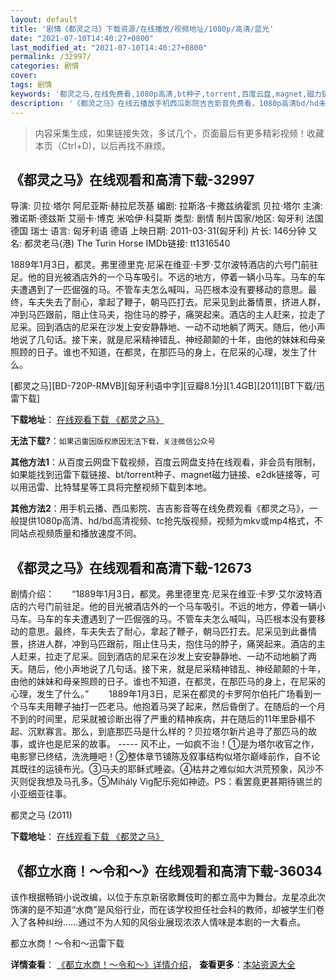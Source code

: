 ```yaml
---
layout: default
title: '剧情《都灵之马》下载资源/在线播放/视频地址/1080p/高清/蓝光'
date: "2021-07-10T14:40:27+0800"
last_modified_at: "2021-07-10T14:40:27+0800"
permalink: /32997/
categories: 剧情
cover:
tags: 剧情
keywords: '都灵之马,在线免费看,1080p高清,bt种子,torrent,百度云盘,magnet,磁力链,迅雷下载资源'
description: '《都灵之马》在线云播放手机西瓜影院吉吉影音免费看，1080p高清bd/hd未删减完整版和tc抢先枪版，mkv/mp4格式，附带bt/torrent种子、magnet/磁力链、百度云盘、网盘资源迅雷下载链接'
---
```


>内容采集生成，如果链接失效，多试几个，页面最后有更多精彩视频！收藏本页（Ctrl+D)，以后再找不麻烦。


## 《都灵之马》在线观看和高清下载-32997

导演: 贝拉·塔尔 阿尼亚斯·赫拉尼茨基 编剧: 拉斯洛·卡撒兹纳霍凯 贝拉·塔尔 主演: 雅诺斯·德兹斯 艾丽卡·博克 米哈伊·科莫斯 类型: 剧情 制片国家/地区: 匈牙利 法国 德国 瑞士 语言: 匈牙利语 德语 上映日期: 2011-03-31(匈牙利) 片长: 146分钟 又名: 都灵老马(港) The Turin Horse IMDb链接: tt1316540

1889年1月3日，都灵。弗里德里克·尼采在维亚·卡罗·艾尔波特酒店的六号门前驻足。他的目光被酒店外的一个马车吸引。不远的地方，停着一辆小马车。马车的车夫遭遇到了一匹倔强的马。不管车夫怎么喊叫，马匹根本没有要移动的意思。最终，车夫失去了耐心，拿起了鞭子，朝马匹打去。尼采见到此番情景，挤进人群，冲到马匹跟前，阻止住马夫，抱住马的脖子，痛哭起来。酒店的主人赶来，拉走了尼采。回到酒店的尼采在沙发上安安静静地、一动不动地躺了两天。随后，他小声地说了几句话。接下来，就是尼采精神错乱、神经颠颠的十年，由他的妹妹和母亲照顾的日子。谁也不知道，在都灵，在那匹马的身上，在尼采的心理，发生了什么。


[都灵之马][BD-720P-RMVB][匈牙利语中字][豆瓣8.1分][1.4GB][2011][BT下载/迅雷下载]

**下载地址**： [在线观看下载 《都灵之马》](https://www.btdx8.com/torrent/the_turin_horse_2011.html) 


**无法下载?**：`如果迅雷因版权原因无法下载，关注微信公众号 `

**其他方法1**：从百度云网盘下载视频，百度云网盘支持在线观看，非会员有限制，如果能找到迅雷下载链接、bt/torrent种子、magnet磁力链接、e2dk链接等，可以用迅雷、比特彗星等工具将完整视频下载到本地。

**其他方法2**：用手机云播、西瓜影院、吉吉影音等在线免费观看《都灵之马》，一般提供1080p高清、hd/bd高清视频、tc抢先版视频，视频为mkv或mp4格式，不同站点视频质量和播放速度不同。


## 《都灵之马》在线观看和高清下载-12673

剧情介绍：　　“1889年1月3日，都灵。弗里德里克·尼采在维亚·卡罗·艾尔波特酒店的六号门前驻足。他的目光被酒店外的一个马车吸引。不远的地方，停着一辆小马车。马车的车夫遭遇到了一匹倔强的马。不管车夫怎么喊叫，马匹根本没有要移动的意思。最终，车夫失去了耐心，拿起了鞭子，朝马匹打去。尼采见到此番情景，挤进人群，冲到马匹跟前，阻止住马夫，抱住马的脖子，痛哭起来。酒店的主人赶来，拉走了尼采。回到酒店的尼采在沙发上安安静静地、一动不动地躺了两天。随后，他小声地说了几句话。接下来，就是尼采精神错乱、神经颠颠的十年，由他的妹妹和母亲照顾的日子。谁也不知道，在都灵，在那匹马的身上，在尼采的心理，发生了什么。” 　　1889年1月3日，尼采在都灵的卡罗阿尔伯托广场看到一个马车夫用鞭子抽打一匹老马。他抱着马哭了起来，然后昏倒了。在随后的一个月不到的时间里，尼采就被诊断出得了严重的精神疾病，并在随后的11年里卧榻不起、沉默寡言。那么，到底那匹马是什么样的？贝拉塔尔新片追寻了那匹马的故事，或许也是尼采的故事。 ----- 风不止，一如疯不治！①是为塔尔收官之作，电影寥已终结，洗洗睡吧！②整体章节铺陈及叙事结构似塔尔巅峰前作，自不论其既往的运镜布光。③马夫的耶稣式睡姿。④枯井之难似如大洪荒预象，风沙不灭则促我想及马孔多。⑤Mihály Vig配乐宛如神迹。PS：看罢竟更甚期待锡兰的小亚细亚往事。


都灵之马 (2011)

**下载地址**： [在线观看下载 《都灵之马》](https://www.btbtdy.me/btdy/dy6663.html) 


## 《都立水商！～令和～》在线观看和高清下载-36034

该作根据畅销小说改编，以位于东京新宿歌舞伎町的都立高中为舞台。龙星凉此次饰演的是不知道“水商”是风俗行业，而在该学校担任社会科的教师，却被学生们卷入了各种纠纷……通过不为人知的风俗业展现浓浓人情味是本剧的一大看点。


都立水商！～令和～迅雷下载

**详情查看**： [《都立水商！～令和～》详情介绍](/movie/36034/)， **查看更多**：[本站资源大全](/movie/t/all/)

